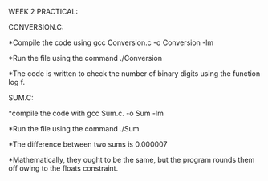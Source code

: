 WEEK 2 PRACTICAL:

CONVERSION.C:

*Compile the code using gcc Conversion.c -o Conversion -lm

*Run the file using the command ./Conversion

*The code is written to check the number of binary digits using the function log f.


SUM.C:

*compile the code with gcc Sum.c. -o Sum -lm

*Run the file using the command ./Sum

*The difference between two sums  is 0.000007

*Mathematically, they ought to be the same, but the program rounds them off owing to the floats constraint.
